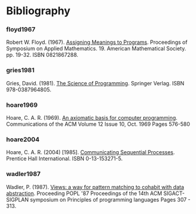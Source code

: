 # Bibliography


### floyd1967

Robert W. Floyd. (1967).
[Assigning Meanings to Programs](https://www.cs.virginia.edu/~weimer/2007-615/reading/FloydMeaning.pdf).
Proceedings of Symposium on Applied Mathematics. 19. American Mathematical
Society. pp. 19-32. ISBN 0821867288.



### gries1981

Gries, David. (1981). [The Science of Programming](http://blg89.net/blog/wp-content/uploads/2013/11/The-Science-Of-Programming-Gries-038790641X.pdf).
Springer Verlag. ISBN 978-0387964805.



### hoare1969

Hoare, C. A. R. (1969).
[An axiomatic basis for computer programming](https://www.cs.cmu.edu/~crary/819-f09/Hoare69.pdf).
Communications of the ACM
Volume 12 Issue 10, Oct. 1969
Pages 576-580




### hoare2004

Hoare, C. A. R. (2004) [1985].
[Communicating Sequential Processes](http://www.usingcsp.com).
Prentice Hall International. ISBN 0-13-153271-5.




### wadler1987

Wadler, P. (1987).
[Views: a way for pattern matching to cohabit with data abstraction](http://cs.ru.nl/~freek/courses/tt-2010/tvftl/wadler-views.pdf).
Proceeding POPL '87 Proceedings of the 14th ACM SIGACT-SIGPLAN symposium on
Principles of programming languages Pages 307 - 313.

<!---
Local Variables:
mode: outline
coding: iso-latin-1
outline-regexp: "#+"
End:
-->
